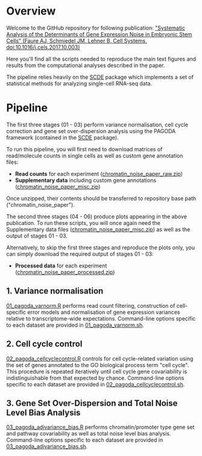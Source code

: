 # Overview

Welcome to the GitHub repository for following publication:
["Systematic Analysis of the Determinants of Gene Expression Noise in Embryonic Stem Cells" (Faure AJ, Schmiedel JM, Lehner B, Cell Systems, doi:10.1016/j.cels.2017.10.003)](https://www.cell.com/cell-systems/abstract/S2405-4712(17)30440-4)

Here you'll find all the scripts needed to reproduce the main text figures and results from the computational analyses described in the paper.

The pipeline relies heavily on the [SCDE](https://github.com/hms-dbmi/scde) package which implements a set of statistical methods for analyzing single-cell RNA-seq data.

# Pipeline

The first three stages (01 - 03) perform variance normalisation, cell cycle correction and gene set over-dispersion analysis using the PAGODA framework (contained in the [SCDE](https://github.com/hms-dbmi/scde) package).

To run this pipeline, you will first need to download matrices of read/molecule counts in single cells as well as custom gene annotation files: 

* **Read counts** for each experiment ([chromatin_noise_paper_raw.zip](https://www.dropbox.com/s/13a3ddosp4ojopc/chromatin_noise_paper_raw.zip?dl=0))
* **Supplementary data** including custom gene annotations ([chromatin_noise_paper_misc.zip](https://www.dropbox.com/s/5q4ch3y7a5szgjb/chromatin_noise_paper_misc.zip?dl=0))

Once unzipped, their contents should be transferred to repository base path ("chromatin_noise_paper").

The second three stages (04 - 06) produce plots appearing in the above publication. To run these scripts, you will once again need the Supplementary data files ([chromatin_noise_paper_misc.zip](https://www.dropbox.com/s/5q4ch3y7a5szgjb/chromatin_noise_paper_misc.zip?dl=0)) as well as the output of stages 01 - 03.

Alternatively, to skip the first three stages and reproduce the plots only, you can simply download the required output of stages 01 - 03:

* **Processed data** for each experiment ([chromatin_noise_paper_processed.zip](https://www.dropbox.com/s/wurwzs5ihwngwhk/chromatin_noise_paper_processed.zip?dl=0))

## 1. Variance normalisation

[01\_pagoda\_varnorm.R](./01_pagoda_varnorm.R) performs read count filtering, construction of cell-specific error models and normalisation of gene expression variances relative to transcriptome-wide expectations. Command-line options specific to each dataset are provided in [01\_pagoda\_varnorm.sh](./01_pagoda_varnorm.sh).

## 2. Cell cycle control

[02\_pagoda\_cellcyclecontrol.R](./02_pagoda_cellcyclecontrol.R) controls for cell cycle-related variation using the set of genes annotated to the GO biological process term "cell cycle". This procedure is repeated iteratively until cell cycle gene covariability is indistinguishable from that expected by chance. Command-line options specific to each dataset are provided in [02\_pagoda\_cellcyclecontrol.sh](./02_pagoda_cellcyclecontrol.sh).

## 3. Gene Set Over-Dispersion and Total Noise Level Bias Analysis

[03\_pagoda\_adjvariance\_bias.R](./03_pagoda_adjvariance_bias.R) performs chromatin/promoter type gene set and pathway covariability as well as total noise level bias analysis. Command-line options specific to each dataset are provided in [03\_pagoda\_adjvariance\_bias.sh](./03_pagoda_adjvariance_bias.sh).




